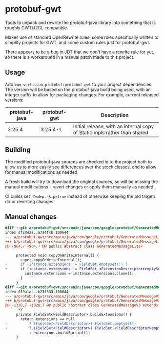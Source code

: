 # protobuf-gwt

Tools to unpack and rewrite the protobuf-java library into something that is roughly GWT/J2CL compatible.

Makes use of standard OpenRewrite rules, some rules specifically written to simplify projects for GWT, and
some custom rules just for protobuf-gwt.

There appears to be a bug in JDT that we don't have a rewrite rule for yet, so there is a workaround in a
manual patch made to this project.

## Usage

Add `com.vertispan.protobuf:protobuf-gwt` to your project dependencies. The version will be based on the
protobuf-java build being used, with an integer suffix to allow for packaging changes. For example, current
released versions:

| protobuf-java | protobuf-gwt | Description |
| -------------- | ------------- | ------------- |
| 3.25.4 | 3.25.4-1 | Initial release, with an internal copy of StaticImpls rather than shared |

## Building

The modified protobuf-java sources are checked in to the project both to allow us to more easily see differences
over the stock classes, and to allow for manual modifications as needed.

A fresh build will try to download the original sources, so will be missing the manual modifications - revert
changes or apply them manually as needed.

CI builds set `-Dmdep.skip=true` instead of otherwise keeping the old target/ dir or reverting changes.

## Manual changes

```patch
diff --git a/protobuf-gwt/src/main/java/com/google/protobuf/GeneratedMessageLite.java b/protobuf-gwt/src/main/java/com/google/protobuf/GeneratedMessageLite.java
index df2842a..a7a4fcb 100644
--- a/protobuf-gwt/src/main/java/com/google/protobuf/GeneratedMessageLite.java
+++ b/protobuf-gwt/src/main/java/com/google/protobuf/GeneratedMessageLite.java
@@ -964,7 +964,7 @@ public abstract class GeneratedMessageLite<
 
     protected void copyOnWriteInternal() {
       super.copyOnWriteInternal();
-      if (instance.extensions != FieldSet.emptySet()) {
+      if (instance.extensions != FieldSet.<ExtensionDescriptor>emptySet()) {
         instance.extensions = instance.extensions.clone();
       }
     }
diff --git a/protobuf-gwt/src/main/java/com/google/protobuf/GeneratedMessageV3.java b/protobuf-gwt/src/main/java/com/google/protobuf/GeneratedMessageV3.java
index 019a1ac..b23f833 100644
--- a/protobuf-gwt/src/main/java/com/google/protobuf/GeneratedMessageV3.java
+++ b/protobuf-gwt/src/main/java/com/google/protobuf/GeneratedMessageV3.java
@@ -1328,7 +1328,7 @@ public abstract class GeneratedMessageV3 extends AbstractMessage implements Seri
      */
     private FieldSet<FieldDescriptor> buildExtensions() {
       return extensions == null
-          ? (FieldSet<FieldDescriptor>) FieldSet.emptySet()
+          ? (FieldSet<FieldDescriptor>) FieldSet.<FieldDescriptor>emptySet()
           : extensions.buildPartial();
     }
 
```
